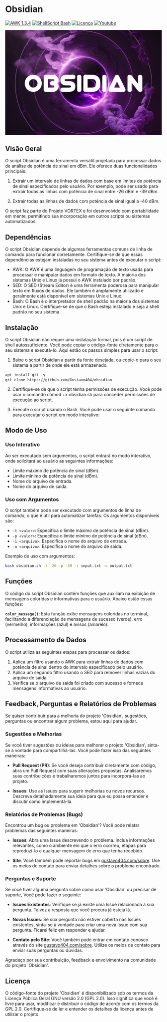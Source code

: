 # Obsidian

[![AWK 1.3.4](https://img.shields.io/badge/AWK-1.3.4-red)](https://packages.debian.org/stable/awk) 
[![ShellScript Bash](https://img.shields.io/badge/ShellScript-Bash-blue)](https://www.gnu.org/software/bash/)
[![Licença](https://img.shields.io/badge/Licen%C3%A7a-GPL%202.0-yellow)](https://github.com/gustavo404/obsidian/blob/main/LICENSE)
[![Youtube](https://img.shields.io/badge/Youtube-Gustavo404-red.svg)](https://youtube.com/gustavo404)

<img src="obsidian.jpg" alt="Obsidian Logo" width="520">
 

## Visão Geral

O script Obsidian é uma ferramenta versátil projetada para processar dados de análise de potência de sinal em dBm. Ele oferece duas funcionalidades principais:

1. Extrair um intervalo de linhas de dados com base em limites de potência de sinal especificados pelo usuário. Por exemplo, pode ser usado para extrair todas as linhas com potência de sinal entre -26 dBm e -39 dBm.

2. Extrair todas as linhas de dados com potência de sinal igual a -40 dBm.

O script faz parte do Projeto VORTEX e foi desenvolvido com portabilidade em mente, permitindo sua incorporação em outros scripts ou sistemas automatizados.




## Dependências
O script Obsidian depende de algumas ferramentas comuns de linha de comando para funcionar corretamente. Certifique-se de que essas dependências estejam instaladas no seu sistema antes de executar o script:

- AWK: O AWK é uma linguagem de programação de texto usada para processar e manipular dados em formato de texto. A maioria dos sistemas Unix e Linux já possui o AWK instalado por padrão.
- SED: O SED (Stream Editor) é uma ferramenta poderosa para manipular texto em fluxos de dados. Ele também é amplamente utilizado e geralmente está disponível em sistemas Unix e Linux.
- Bash: O Bash é o interpretador de shell padrão na maioria dos sistemas Unix e Linux. Certifique-se de que o Bash esteja instalado e seja a shell padrão no seu sistema.

## Instalação
O script Obsidian não requer uma instalação formal, pois é um script de shell autossuficiente. Você pode copiar o código-fonte diretamente para o seu sistema e executá-lo. Aqui estão os passos simples para usar o script:

1. Baixe o script Obsidian a partir da fonte desejada, ou copie-o para o seu sistema a partir de onde ele está armazenado.
```exemplo usando o github
apt install git -y
git clone https://github.com/Gustavo404/obsidian
```

2. Certifique-se de que o script tenha permissões de execução. Você pode usar o comando chmod +x obsidian.sh para conceder permissões de execução ao script.

3. Execute o script usando o Bash. Você pode usar o seguinte comando para executar o script em modo interativo:




## Modo de Uso

### Uso Interativo

Ao ser executado sem argumentos, o script entrará no modo interativo, onde solicitará ao usuário as seguintes informações:

- Limite máximo de potência de sinal (dBm).
- Limite mínimo de potência de sinal (dBm).
- Nome do arquivo de entrada.
- Nome do arquivo de saída.

### Uso com Argumentos

O script também pode ser executado com argumentos de linha de comando, o que é útil para automatizar tarefas. Os argumentos disponíveis são:

- `-t <valor>`: Especifica o limite máximo de potência de sinal (dBm).
- `-p <valor>`: Especifica o limite mínimo de potência de sinal (dBm).
- `-i <arquivo>`: Especifica o nome do arquivo de entrada.
- `-o <arquivo>`: Especifica o nome do arquivo de saída.

Exemplo de uso com argumentos:

```bash
bash obsidian.sh -t -26 -p -39 -i input.txt -o output.txt
```

## Funções
O código do script Obsidian contém funções que auxiliam na exibição de mensagens coloridas e informativas para o usuário. Abaixo estão essas funções:

**`color_message()`**: Esta função exibe mensagens coloridas no terminal, facilitando a diferenciação de mensagens de sucesso (verde), erro (vermelho), informações (azul) e avisos (amarelo).

## Processamento de Dados
O script utiliza as seguintes etapas para processar os dados:

1. Aplica um filtro usando o AWK para extrair linhas de dados com potência de sinal dentro do intervalo especificado pelo usuário.
2. Aplica um segundo filtro usando o SED para remover linhas vazias do arquivo de saída.
3. Verifica se o arquivo de saída foi criado com sucesso e fornece mensagens informativas ao usuário.

## Feedback, Perguntas e Relatórios de Problemas

Se quiser contribuir para a melhoria do projeto 'Obsidian', sugestões, perguntas ou encontrar algum problema, estou aqui para ajudar.

### Sugestões e Melhorias

Se você tiver sugestões ou ideias para melhorar o projeto 'Obsidian', sinta-se à vontade para compartilhá-las. Você pode fazer isso das seguintes maneiras:

- **Pull Request (PR)**: Se você deseja contribuir diretamente com código, abra um Pull Request com suas alterações propostas. Analisaremos suas contribuições e trabalharemos juntos para incorporá-las ao projeto.

- **Issues**: Use as Issues para sugerir melhorias ou novos recursos. Descreva detalhadamente sua ideia para que eu possa entender e discutir como implementá-la.

### Relatórios de Problemas (Bugs)

Encontrou um bug ou problema em 'Obsidian'? Você pode relatar problemas das seguintes maneiras:

- **Issues**: Abra uma Issue descrevendo o problema. Inclua informações relevantes, como o ambiente em que o erro ocorreu, etapas para reproduzi-lo e qualquer mensagem de erro que tenha recebido.

- **Site**: Você também pode reportar bugs em [gustavo404.com/sobre](https://www.gustavo404.com/sobre). Use os meios de contato para enviar detalhes sobre o problema encontrado.

### Perguntas e Suporte

Se você tiver alguma pergunta sobre como usar 'Obsidian' ou precisar de suporte, Você pode fazer o seguinte:

- **Issues Existentes**: Verifique se já existe uma Issue relacionada à sua pergunta. Talvez a resposta que você procura já esteja lá.

- **Novas Issues**: Se sua pergunta não estiver coberta nas Issues existentes, sinta-se à vontade para criar uma nova Issue com sua pergunta. Ficarei feliz em responder e ajudar.

- **Contato pelo Site**: Você também pode entrar em contato conosco através do site [gustavo404.com/sobre](https://www.gustavo404.com/sobre). Utilize os meios de contato para enviar suas perguntas ou dúvidas.

Agradeço por sua contribuição, feedback e envolvimento na comunidade do projeto 'Obsidian'.


## Licença

O código-fonte do projeto 'Obsidian' é disponibilizado sob os termos da Licença Pública Geral GNU versão 2.0 (GPL 2.0). Isso significa que você é livre para usar, modificar e distribuir o código de acordo com os termos da GPL 2.0. Certifique-se de ler e entender os detalhes da licença antes de utilizar o projeto.
